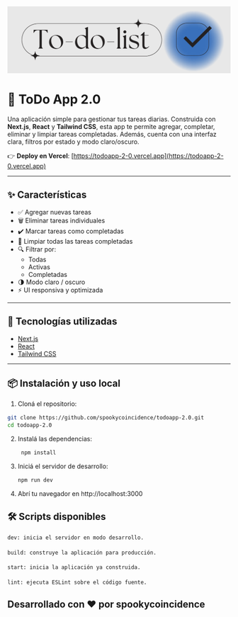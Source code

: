 ![ToDo](ToDoList.png)

# 📝 ToDo App 2.0

Una aplicación simple para gestionar tus tareas diarias. Construida con **Next.js**, **React** y **Tailwind CSS**, esta app te permite agregar, completar, eliminar y limpiar tareas completadas. Además, cuenta con una interfaz clara, filtros por estado y modo claro/oscuro.

👉 **Deploy en Vercel**: [https://todoapp-2-0.vercel.app](https://todoapp-2-0.vercel.app)

---

## ✨ Características

- ✅ Agregar nuevas tareas
- 🗑️ Eliminar tareas individuales
- ✔️ Marcar tareas como completadas
- 🧹 Limpiar todas las tareas completadas
- 🔍 Filtrar por:
  - Todas
  - Activas
  - Completadas
- 🌗 Modo claro / oscuro
- ⚡️ UI responsiva y optimizada

---

## 🚀 Tecnologías utilizadas

- [Next.js](https://nextjs.org/)
- [React](https://reactjs.org/)
- [Tailwind CSS](https://tailwindcss.com/)

---

## 📦 Instalación y uso local

1. Cloná el repositorio:

```bash
git clone https://github.com/spookycoincidence/todoapp-2.0.git
cd todoapp-2.0
```
2. Instalá las dependencias:
   ```bash
    npm install
   ```
3. Iniciá el servidor de desarrollo:
      ```bash
   npm run dev
   ```
4. Abrí tu navegador en http://localhost:3000

## 🛠 Scripts disponibles
```bash
dev: inicia el servidor en modo desarrollo.

build: construye la aplicación para producción.

start: inicia la aplicación ya construida.

lint: ejecuta ESLint sobre el código fuente.
```

## Desarrollado con ❤️ por spookycoincidence


   

   




